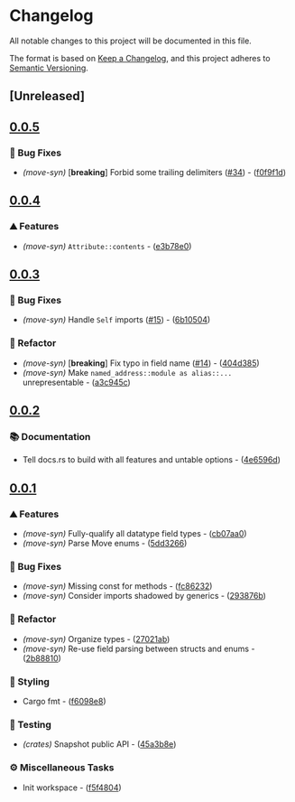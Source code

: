 # Changelog

All notable changes to this project will be documented in this file.

The format is based on [Keep a Changelog](https://keepachangelog.com/en/1.0.0/),
and this project adheres to [Semantic Versioning](https://semver.org/spec/v2.0.0.html).

## [Unreleased]

## [0.0.5](https://github.com/0xangelo/moverox/compare/move-syn-v0.0.5-alpha.2...move-syn-v0.0.5)

### 🐛 Bug Fixes

- *(move-syn)* [**breaking**] Forbid some trailing delimiters ([#34](https://github.com/0xangelo/moverox/pull/34)) - ([f0f9f1d](https://github.com/0xangelo/moverox/commit/f0f9f1da3d4120a516258489225850c0e953b817))


## [0.0.4](https://github.com/0xangelo/moverox/compare/move-syn-v0.0.3...move-syn-v0.0.4)

### ⛰️ Features

- *(move-syn)* `Attribute::contents` - ([e3b78e0](https://github.com/0xangelo/moverox/commit/e3b78e03fb95b9396697f7ddeb0767fc74068153))


## [0.0.3](https://github.com/0xangelo/moverox/compare/move-syn-v0.0.2...move-syn-v0.0.3)

### 🐛 Bug Fixes

- *(move-syn)* Handle `Self` imports ([#15](https://github.com/0xangelo/moverox/pull/15)) - ([6b10504](https://github.com/0xangelo/moverox/commit/6b10504008a7f5c430552665a347a43cb8b40e7d))

### 🚜 Refactor

- *(move-syn)* [**breaking**] Fix typo in field name ([#14](https://github.com/0xangelo/moverox/pull/14)) - ([404d385](https://github.com/0xangelo/moverox/commit/404d3852031df77601a2ac8a764bfd8e6374d790))
- *(move-syn)* Make `named_address::module as alias::...` unrepresentable - ([a3c945c](https://github.com/0xangelo/moverox/commit/a3c945c36941fa3d0cba9cd5f6709d594e4999e0))


## [0.0.2](https://github.com/0xangelo/moverox/compare/move-syn-v0.0.1...move-syn-v0.0.2)

### 📚 Documentation

- Tell docs.rs to build with all features and untable options - ([4e6596d](https://github.com/0xangelo/moverox/commit/4e6596d5e830a3d07fa0649b5da46726231718b1))


## [0.0.1](https://github.com/0xangelo/moverox/compare/move-syn-v0.0.0...move-syn-v0.0.1)

### ⛰️ Features

- *(move-syn)* Fully-qualify all datatype field types - ([cb07aa0](https://github.com/0xangelo/moverox/commit/cb07aa094019912565f8935422168984c57026aa))
- *(move-syn)* Parse Move enums - ([5dd3266](https://github.com/0xangelo/moverox/commit/5dd3266a99de415f577b8b337e134e32a18d321b))

### 🐛 Bug Fixes

- *(move-syn)* Missing const for methods - ([fc86232](https://github.com/0xangelo/moverox/commit/fc862320dfaae2849f1136a38e7a46a81ee8da7b))
- *(move-syn)* Consider imports shadowed by generics - ([293876b](https://github.com/0xangelo/moverox/commit/293876bf002363e423f716702bfba55832bfe689))

### 🚜 Refactor

- *(move-syn)* Organize types - ([27021ab](https://github.com/0xangelo/moverox/commit/27021abf7b3160a8171b48ff96d45c119ea73edc))
- *(move-syn)* Re-use field parsing between structs and enums - ([2b88810](https://github.com/0xangelo/moverox/commit/2b8881059348959400cefac491639cd5ec8e82b0))

### 🎨 Styling

- Cargo fmt - ([f6098e8](https://github.com/0xangelo/moverox/commit/f6098e863b8068c1a9328c424c8f861ac121b926))

### 🧪 Testing

- *(crates)* Snapshot public API - ([45a3b8e](https://github.com/0xangelo/moverox/commit/45a3b8e11ce76e14498965af61e457a1b80663fb))

### ⚙️ Miscellaneous Tasks

- Init workspace - ([f5f4804](https://github.com/0xangelo/moverox/commit/f5f4804fe2dde0a7ab6e00fc3227d7fcd33a44e5))

